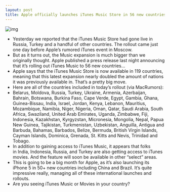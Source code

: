 ```yaml
---
layout: post
title: Apple officially launches iTunes Music Store in 56 new countries
---
```

![img](http://media.idownloadblog.com/wp-content/uploads/2012/12/itunes-music-russia.jpg)
* Yesterday we reported that the iTunes Music Store had gone live in Russia, Turkey and a handful of other countries. The rollout came just one day before Apple’s rumored iTunes event in Moscow.
* But as it turns out, the Music expansion is much bigger than we originally thought. Apple published a press release last night announcing that it’s rolling out iTunes Music to 56 new countries…
* Apple says that the iTunes Music Store is now available in 119 countries, meaning that this latest expansion nearly doubled the amount of nations it was previously available in. That’s a pretty big move.
* Here are all of the countries included in today’s rollout (via MacRumors):
* Belarus, Moldova, Russia, Turkey, Ukraine, Armenia, Azerbaijan, Bahrain, Botswana, Burkina Faso, Cape Verde, Egypt, Gambia, Ghana, Guinea-Bissau, India, Israel, Jordan, Kenya, Lebanon, Mauritius, Mozambique, Namibia, Niger, Nigeria, Oman, Qatar, Saudi Arabia, South Africa, Swaziland, United Arab Emirates, Uganda, Zimbabwe, Fiji, Indonesia, Kazakhstan, Kyrgyzstan, Micronesia, Mongolia, Nepal, Papua New Guinea, Tajikistan, Turkmenistan, Uzbekistan, Anguilla, Antigua and Barbuda, Bahamas, Barbados, Belize, Bermuda, British Virgin Islands, Cayman Islands, Dominica, Grenada, St. Kitts and Nevis, Trinidad and Tobago.
* In addition to gaining access to iTunes Music, it appears that folks in India, Indonesia, Russia, and Turkey are also getting access to iTunes movies. And the feature will soon be available in other “select” areas.
* This is going to be a big month for Apple, as it’s also launching its iPhone 5 in 50+ new countries including China and Brazil. It’s quite impressive really, managing all of these international launches and rollouts.
* Are you seeing iTunes Music or Movies in your country?

